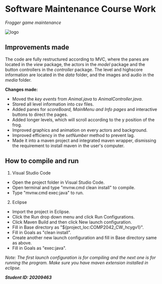 # **Software Maintenance Course Work**
*Frogger game maintenance*

![logo](https://user-images.githubusercontent.com/51990168/101153998-b87a2780-3657-11eb-9875-6c445ad04f40.png)

## **Improvements made**
The code are fully restructured according to MVC, where the panes are located in the *view* package, the actors in the *model* package and the button controllers in the *controller* package. The level and highscore information are located in the *data* folder, and the images and audio in the *media* folder. 

**Changes made:**
* Moved the *key events* from *Animal.java* to *AnimalController.java*.
* Stored all level information into csv files.
* Added panes for *scoreBoard, MainMenu and Info pages* and interactive buttons to direct the pages.
* Added longer levels, which will scroll according to the y position of the frog.
* Improved graphics and animation on every actors and background.
* Improved efficiency in the *setNumber* method to prevent lag.
* Made it into a maven project and integrated maven wrapper, dismissing the requirement to install maven in the user's computer.

## **How to compile and run**
1. Visual Studio Code
* Open the project folder in Visual Studio Code.
* Open terminal and type "mvnw.cmd clean install" to compile.
* Type "mvnw.cmd exec:java" to run.
2. Eclipse
* Import the project in Eclipse.
* Click the Run drop down menu and click Run Configurations.
* Click Maven Build and then click New launch configuration.
* Fill in Base directory as "${project_loc:COMP2042_CW_hcygv1}".
* Fill in Goals as "clean install".
* Create another new launch configuration and fill in Base directory same as above.
* Fill in Goals as "exec:java".

*Note: The first launch configuration is for compiling and the next one is for running the program. Make sure you have maven extension installed in eclipse.*

***Student ID: 20209463***
